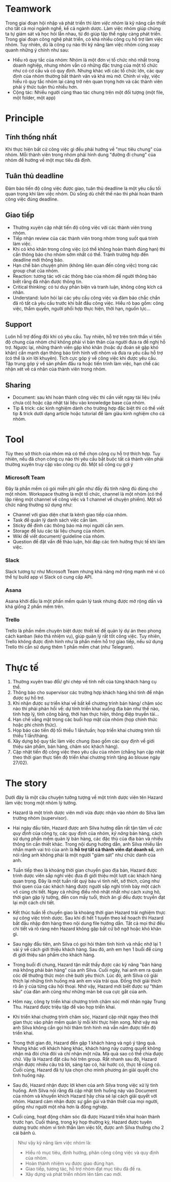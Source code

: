 # Teamwork
Trong giai đoạn hội nhập và phát triển thì *làm việc nhóm* là kỹ năng cần thiết cho tất cả mọi ngành nghề, kể cả ngành dược. Làm việc nhóm giúp chúng ta tự giám sát và học hỏi lẫn nhau, từ đó giúp tập thể ngày càng phát triển.
Trong giai đoạn công nghệ phát triển, có khá nhiều công cụ hỗ trợ làm việc nhóm. Tuy nhiên, dù là công cụ nào thì kỹ năng làm việc nhóm cũng xoay quanh những ý chính như sau:
- Hiểu rõ quy tắc của nhóm:
Nhóm là một đơn vị tổ chức nhỏ nhất trong doanh nghiệp, nhưng nhóm vẫn có những đặc trưng của một tổ chức như có cơ cấu và có quy định. Nhưng khác với các tổ chức lớn, các quy định của nhóm thường bất thành văn và khá mù mờ. Chính vì vậy, việc hiểu rõ quy tắc nhóm lại càng trở nên quan trọng hơn và các thành viên phải ý thức tuân thủ nhiều hơn.
- Cộng tác:
Nhiều người cùng thao tác chung trên một đối tượng (một file, một folder, một app)

# Principle
## Tính thống nhất
Khi thực hiện bất cứ công việc gì đều phải hướng về "mục tiêu chung" của nhóm. Mỗi thành viên trong nhóm phải hình dung "đường đi chung" của nhóm để hướng về một mục tiêu đã định.
## Tuân thủ deadline
Đảm bảo tiến độ công việc được giao, tuân thủ deadline là một yêu cầu tối quan trọng khi làm việc nhóm.
Dù sống dù chết thế nào thì phải hoàn thành công việc đúng deadline.
## Giao tiếp
- Thường xuyên cập nhật tiến độ công việc với các thành viên trong nhóm.
- Tiếp nhận review của các thành viên trong nhóm trong suốt quá trình làm việc.
- Khi có khó khăn trong công việc (có thể không hoàn thành đúng hạn) thì cần thông báo cho nhóm sớm nhất có thể. Tránh trường hợp đến deadline mới thông báo.
- Hạn chế bàn chuyện phím (không liên quan đến công việc) trong các group chat của nhóm.
- Reaction: tương tác với các thông báo của nhóm để người thông báo biết rằng đã nhận được thông tin.
- Critical thinking: có tư duy phản biện và tranh luận, không công kích cá nhân.
- Understand: luôn hỏi lại các yêu cầu công việc và đảm bảo chắc chắn đã rõ tất cả yêu cầu trước khi bắt đầu công việc. Hiểu rõ bao gồm: công việc, thẩm quyền, người phối hợp thực hiện, thời hạn, nguồn lực...

## Support
Luôn hỗ trợ đồng đội khi có yêu cầu. Tuy nhiên, hỗ trợ trên tinh thần vì tiến độ chung của nhóm chứ không phải vì bản thân của người đưa ra đề nghị hỗ trợ.
Ngược lại, những thành viên gặp khó khăn (hoặc dự đoán sẽ gặp khó khăn) cần mạnh dạn thông báo tình hình với nhóm và đưa ra yêu cầu hỗ trợ (có thể là xin lời khuyên).
Tích cực góp ý về công việc khi được yêu cầu. Tập trung góp ý về sản phẩm đầu ra hoặc tiến trình làm việc, hạn chế các nhận xét về cá nhân của thành viên trong nhóm.

## Sharing
- Document: sau khi hoàn thành công việc thì cần viết ngay tài liệu (nếu chưa có) hoặc cập nhật tài liệu vào knowledge base của nhóm.
- Tip & trick: các kinh nghiệm dành cho trường hợp đặc biệt thì có thể viết tip & trick dưới dạng article hoặc tutorial để làm giàu kinh nghiệm cho cả nhóm.

# Tool
Tùy theo sở thích của nhóm mà có thể chọn công cụ hỗ trợ thích hợp. Tuy nhiên, nếu đã chọn công cụ nào thì yêu cầu bắt buộc tất cả thành viên phải thường xuyên truy cập vào công cụ đó.
Một số công cụ gợi ý
### Microsoft Team
Đây là phần mềm có gói miễn phí gần như đầy đủ tính năng đủ dùng cho một nhóm. Workspace thường là một tổ chức, channel là một nhóm (có thể lập riêng một channel về công việc và 1 channel về chuyện phiếm). Một số chức năng thường sử dụng như:
- Channel với giao diện chat là kênh giao tiếp của nhóm.
- Task để quản lý danh sách việc cần làm.
- Sticky để đính các thông báo mà mọi người cần xem.
- Storage để lưu các tài liệu chung của nhóm.
- Wiki để viết document/ guideline của nhóm.
- Question để đặt vấn đề thảo luận, hỏi đáp các tình hướng thực tế khi làm việc.
### Slack
Slack tương tự như Microsoft Team nhưng khả năng mở rộng mạnh mẽ vì có thể tự build app vì Slack có cung cấp API.
### Asana
Asana khởi đầu là một phần mềm quản lý task nhưng được mở rộng dần và khá giống 2 phần mềm trên.
### Trello
Trello là phần mềm chuyên biệt được thiết kế để quản lý dự án theo phong cách kanban (kéo thả nhiệm vụ), giúp quản lý rất tốt công việc. Tuy nhiên, Trello không được định hình như là phần mềm hỗ trợ giao tiếp, nếu sử dụng Trello thì cần sử dụng thêm 1 phần mềm chat (như Telegram).

# Thực tế
1. Thường xuyên trao đổi/ ghi chép về tính nết của từng khách hàng cụ thể.
2. Thông báo cho supervisor các trường hợp khách hàng khó tính để nhận được sự hỗ trợ.
3. Khi nhận được sự triển khai về bất kể chương trình bán hàng/ chăm sóc nào thì phải phản hồi về: dự tính triển khai xuống địa bàn như thế nào, tính hợp lý, tính công bằng, thời hạn thực hiện, thông điệp truyền tải...
4. Hạn chế vắng mặt trong các buổi họp mặt của nhóm (họp chính thức hoặc phi chính thức).
5. Họp báo cáo tiến độ tối thiểu 1 lần/tuần; họp triển khai chương trình tối thiểu 1 lần/tháng.
6. Xây dựng bộ quy tắc làm việc chung (bao gồm các quy định về giới thiệu sản phẩm, bán hàng, chăm sóc khách hàng).
7. Cập nhật tiến độ công việc theo yêu cầu của nhóm (chẳng hạn cập nhật theo thời gian thực tiến độ triển khai chương trình tặng áo blouse ngày 27/02).

# The story
Dưới đây là một câu chuyện tưởng tượng về một trình dược viên tên Hazard làm việc trong một nhóm lý tưởng.

* Hazard là một trình dược viên mới vừa được nhận vào nhóm do Silva làm trưởng nhóm (supervisor).

* Hai ngày đầu tiên, Hazard được anh Silva hướng dẫn rất tận tâm về *các quy định* của công ty, các quy định của nhóm, *kỹ năng* bán hàng, cách sử dụng phần mềm quản lý bán hàng, các đặc thù của địa bàn và nhiều thông tin cần thiết khác. Trong nội dung hướng dẫn, anh Silva nhiều lần nhấn mạnh vai trò của anh là **hỗ trợ tất cả thành viên đạt doanh số**, anh nói rằng anh không phải là một người "giám sát" như chức danh của anh.

* Tuần tiếp theo là khoảng thời gian chuyển giao địa bàn, Hazard được trình dược viên sắp nghỉ việc đưa đi giới thiệu một lượt các khách hàng quan trọng. Đây là một tuần rất quý báu vì tính nết, sở thích, cũng như thói quen của các khách hàng được người sắp nghỉ trình bày một cách vô cùng chi tiết. Ngay cả những điều nhỏ nhặt nhất như cách xưng hô, thời gian gặp lý tưởng, đến con mấy tuổi, thích ăn gì đều được truyền đạt lại một cách chi tiết.

* Kết thúc tuần lễ chuyển giao là khoảng thời gian Hazard trải nghiệm thực sự công việc trình dược. Sau khi đi hết 1 tuyến theo kế hoạch thì Hazard bắt đầu nhập đơn hàng theo nội dung file hướng dẫn. Tất cả mọi thứ đều chi tiết và rõ ràng nên Hazard không gặp bất cứ bỡ ngỡ hoặc khó khăn gì.

* Sau ngày đầu tiên, anh Silva có gọi hỏi thăm tình hình và nhắc nhở lại 1 vài ý về cách giới thiệu khách hàng. Sau đó, anh em hẹn 1 buổi để cùng đi giới thiệu sản phẩm cho khách hàng.

* Trong buổi đi chung, Hazard tận mắt thấy được các kỹ năng "bán hàng mà không phải bán hàng" của anh Silva. Cuối ngày, hai anh em ra quán cóc để thưởng thức món chè bưởi yêu thích. Lúc đó, anh Silva có giải thích lại những tình huống mà anh em vừa trải qua. Đồng thời giải thích rõ ẩn ý của từng câu hội thoại. Nhờ vậy, Hazard mới biết được sự "thâm sâu" của đàn anh cũng như những màn bẻ cua cực gắt của anh.

* Hôm nay, công ty triển khai chương trình chăm sóc mới nhân ngày Trung Thu. Hazard được triệu tập để vào họp triển khai.

* Khi triển khai chương trình chăm sóc, Hazard cập nhật ngay theo thời gian thực vào phần mềm quản lý mỗi khi thực hiện xong. Nhờ vậy mà anh Silva không cần gọi hỏi thăm tình hình mà vẫn nắm được tiến độ triển khai.

* Trong thời gian đó, Hazard đến gặp 1 khách hàng và ngỏ ý tặng quà. Nhưng khác với khách hàng khác, khách hàng này cương quyết không nhận mà đòi chia đôi và chỉ nhận một nữa. Mà quà sao có thể chia được chứ. Vậy là Hazard đặt câu hỏi trên group. Rất nhanh sau đó, Hazard nhận được nhiều câu trả lời, sáng tạo có, hài hước có, thực tế cũng có. Cuối cùng, Hazard đã tự lựa chọn cho mình phương án giải quyết cho tình huống này.

* Sau đó, Hazard nhận được lời khen của anh Silva trong việc xử lý tình huống. Anh Silva nói rằng đã cập nhật tình huống này vào Document của nhóm và khuyến khích Hazard hãy chia sẻ lại cách giải quyết với nhóm. Hazard cảm nhận được sự gần gủi và thân thiết của mọi người, giống như người một nhà hơn là đồng nghiệp.

* Cuối cùng, hoạt động chăm sóc đã được Hazard triển khai hoàn thành trước hạn. Cuối tháng, trong kỳ họp thường kỳ, Hazard được tuyên dương trước nhóm vì tinh thần làm việc tốt, được anh Silva thưởng cho 2 cái bánh ú.

> Như vậy kỹ năng làm việc nhóm là:
> * Hiểu rõ mục tiêu, định hướng, phân công công việc và quy định của nhóm.
> * Hoàn thành nhiệm vụ được giao đúng hạn.
> * Giao tiếp, tương tác, hỗ trợ nhóm đạt mục tiêu đã đề ra.
> * Xây dựng và phát triển nhóm lên tầm cao mới.